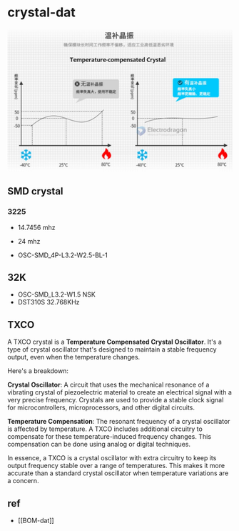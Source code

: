 
# crystal-dat 

![](2023-10-25-14-25-39.png)

## SMD crystal 

### 3225 


- 14.7456 mhz


- 24 mhz 
- OSC-SMD_4P-L3.2-W2.5-BL-1

## 32K 

- OSC-SMD_L3.2-W1.5 NSK
- DST310S 32.768KHz


## TXCO 

A TXCO crystal is a **Temperature Compensated Crystal Oscillator**. It's a type of crystal oscillator that's designed to maintain a stable frequency output, even when the temperature changes.

Here's a breakdown:

**Crystal Oscillator**: A circuit that uses the mechanical resonance of a vibrating crystal of piezoelectric material to create an electrical signal with a very precise frequency. Crystals are used to provide a stable clock signal for microcontrollers, microprocessors, and other digital circuits.

**Temperature Compensation**: The resonant frequency of a crystal oscillator is affected by temperature. A TXCO includes additional circuitry to compensate for these temperature-induced frequency changes. This compensation can be done using analog or digital techniques.

In essence, a TXCO is a crystal oscillator with extra circuitry to keep its output frequency stable over a range of temperatures. This makes it more accurate than a standard crystal oscillator when temperature variations are a concern.



## ref 

- [[BOM-dat]]